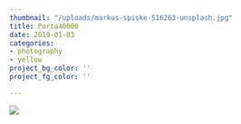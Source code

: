 ```yaml
---
thumbnail: "/uploads/markus-spiske-516263-unsplash.jpg"
title: Porta40000
date: 2019-01-03
categories:
- photography
- yellow
project_bg_color: ''
project_fg_color: ''

---
```

![](/uploads/markus-spiske-516263-unsplash.jpg)